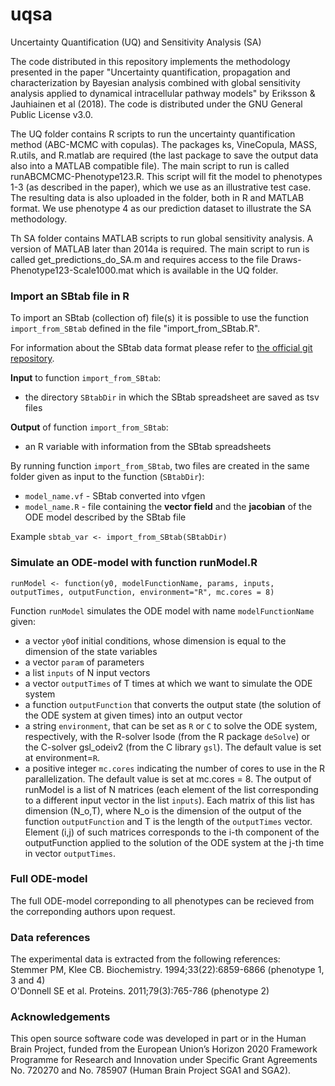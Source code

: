 # uqsa
Uncertainty Quantification (UQ) and Sensitivity Analysis (SA)

The code distributed in this repository implements the methodology presented in the paper "Uncertainty quantification, propagation and
characterization by Bayesian analysis combined with global sensitivity analysis applied to dynamical intracellular pathway models" by Eriksson & Jauhiainen et al (2018). The code is distributed under the GNU General Public License v3.0.

The UQ folder contains R scripts to run the uncertainty quantification method (ABC-MCMC with copulas). The packages ks, VineCopula, MASS, R.utils, and R.matlab are required (the last package to save the output data also into a MATLAB compatible file). The main script to run is called runABCMCMC-Phenotype123.R. This script will fit the model to phenotypes 1-3 (as described in the paper), which we use as an illustrative test case. The resulting data is also uploaded in the folder, both in R and MATLAB format. We use phenotype 4 as our prediction dataset to illustrate the SA methodology. 

Th SA folder contains MATLAB scripts to run global sensitivity analysis. A version of MATLAB later than 2014a is required. The main script to run is called get_predictions_do_SA.m and requires access to the file Draws-Phenotype123-Scale1000.mat which is available in the UQ folder. 

### Import an SBtab file in R

To import an SBtab (collection of) file(s) it is possible to use the function `import_from_SBtab` defined in the file "import_from_SBtab.R".

For information about the SBtab data format please refer to [the official git repository](https://github.com/tlubitz/SBtab).

**Input** to function `import_from_SBtab`:
* the directory `SBtabDir` in which the SBtab spreadsheet are saved as tsv files

**Output** of function `import_from_SBtab`:
* an R variable with information from the SBtab spreadsheets

By running function `import_from_SBtab`, two files are created in the same folder given as input to the function (`SBtabDir`):
* `model_name.vf` - SBtab converted into vfgen 
* `model_name.R` - file containing the **vector field** and the **jacobian** of the ODE model described by the SBtab file


Example
`sbtab_var <- import_from_SBtab(SBtabDir)`

### Simulate an ODE-model with function runModel.R

```
runModel <- function(y0, modelFunctionName, params, inputs, outputTimes, outputFunction, environment="R", mc.cores = 8)
```

Function `runModel` simulates the ODE model with name `modelFunctionName` given:
*	a vector `y0`of initial conditions, whose dimension is equal to the dimension of the state variables
*	a vector `param` of parameters
*	a list `inputs` of N input vectors
*	a vector `outputTimes` of T times at which we want to simulate the ODE system
*	a function `outputFunction` that converts the output state (the solution of the ODE system at given times) into an output vector
*	a string `environment`, that can be set as `R` or `C` to solve the ODE system, respectively, with the R-solver lsode (from the R package `deSolve`) or the C-solver  gsl_odeiv2 (from the C library `gsl`). The default value is set at environment=`R`.
*	a positive integer `mc.cores` indicating the number of cores to use in the R parallelization. The default value is set at mc.cores = 8.
The output of runModel is a list of N matrices (each element of the list corresponding to a different input vector in the list `inputs`). Each matrix of this list has dimension (N_o,T), where N_o is the dimension of the output of the function `outputFunction` and T is the length of the `outputTimes` vector. Element (i,j) of such matrices corresponds to the i-th component of the outputFunction applied to the solution of the ODE system at the j-th time in vector `outputTimes`.



### Full ODE-model

The full ODE-model correponding to all phenotypes can be recieved from the correponding authors upon request.

### Data references
The experimental data is extracted from the following references:<br/>
Stemmer PM, Klee CB. Biochemistry. 1994;33(22):6859-6866 (phenotype 1, 3 and 4)<br/>
O'Donnell SE et al. Proteins. 2011;79(3):765-786 (phenotype 2)

### Acknowledgements
This open source software code was developed in part or in the Human Brain Project, funded from the European Union’s Horizon 2020 Framework Programme for Research and Innovation under Specific Grant Agreements No. 720270 and No. 785907 (Human Brain Project SGA1 and SGA2).
